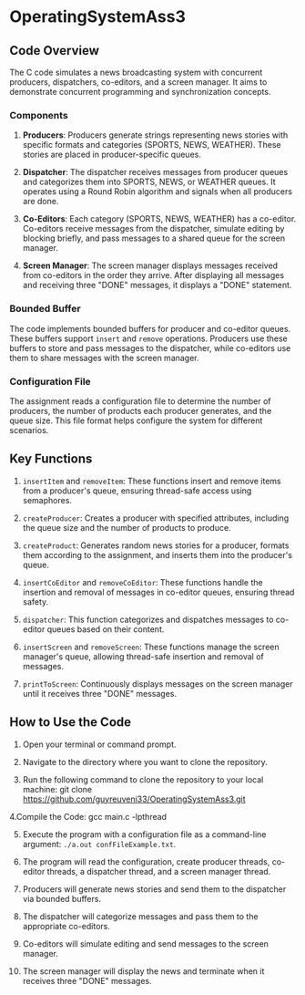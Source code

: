 # OperatingSystemAss3

## Code Overview

The C code simulates a news broadcasting system with concurrent producers, dispatchers, co-editors, and a screen manager. It aims to demonstrate concurrent programming and synchronization concepts.

### Components

1. **Producers**: Producers generate strings representing news stories with specific formats and categories (SPORTS, NEWS, WEATHER). These stories are placed in producer-specific queues.

2. **Dispatcher**: The dispatcher receives messages from producer queues and categorizes them into SPORTS, NEWS, or WEATHER queues. It operates using a Round Robin algorithm and signals when all producers are done.

3. **Co-Editors**: Each category (SPORTS, NEWS, WEATHER) has a co-editor. Co-editors receive messages from the dispatcher, simulate editing by blocking briefly, and pass messages to a shared queue for the screen manager.

4. **Screen Manager**: The screen manager displays messages received from co-editors in the order they arrive. After displaying all messages and receiving three "DONE" messages, it displays a "DONE" statement.

### Bounded Buffer

The code implements bounded buffers for producer and co-editor queues. These buffers support `insert` and `remove` operations. Producers use these buffers to store and pass messages to the dispatcher, while co-editors use them to share messages with the screen manager.

### Configuration File

The assignment reads a configuration file to determine the number of producers, the number of products each producer generates, and the queue size. This file format helps configure the system for different scenarios.

## Key Functions

1. `insertItem` and `removeItem`: These functions insert and remove items from a producer's queue, ensuring thread-safe access using semaphores.

2. `createProducer`: Creates a producer with specified attributes, including the queue size and the number of products to produce.

3. `createProduct`: Generates random news stories for a producer, formats them according to the assignment, and inserts them into the producer's queue.

4. `insertCoEditor` and `removeCoEditor`: These functions handle the insertion and removal of messages in co-editor queues, ensuring thread safety.

5. `dispatcher`: This function categorizes and dispatches messages to co-editor queues based on their content.

6. `insertScreen` and `removeScreen`: These functions manage the screen manager's queue, allowing thread-safe insertion and removal of messages.

7. `printToScreen`: Continuously displays messages on the screen manager until it receives three "DONE" messages.

## How to Use the Code

1. Open your terminal or command prompt.

2. Navigate to the directory where you want to clone the repository.

3. Run the following command to clone the repository to your local machine:
git clone https://github.com/guyreuveni33/OperatingSystemAss3.git

4.Compile the Code:
gcc main.c -lpthread

5. Execute the program with a configuration file as a command-line argument: `./a.out confFileExample.txt`.

6. The program will read the configuration, create producer threads, co-editor threads, a dispatcher thread, and a screen manager thread.

7. Producers will generate news stories and send them to the dispatcher via bounded buffers.

8. The dispatcher will categorize messages and pass them to the appropriate co-editors.

9. Co-editors will simulate editing and send messages to the screen manager.

10. The screen manager will display the news and terminate when it receives three "DONE" messages.
